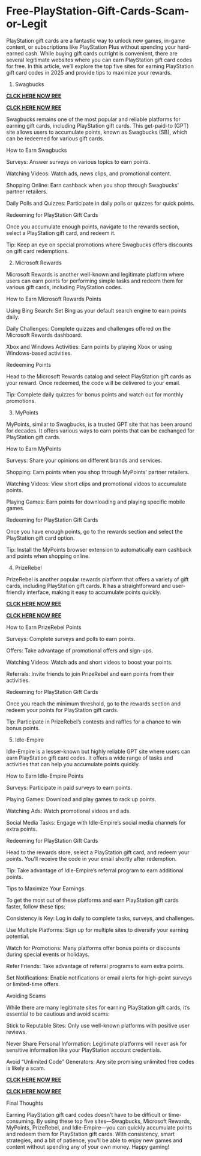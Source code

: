 # Free-PlayStation-Gift-Cards-Scam-or-Legit
PlayStation gift cards are a fantastic way to unlock new games, in-game content, or subscriptions like PlayStation Plus without spending your hard-earned cash. While buying gift cards outright is convenient, there are several legitimate websites where you can earn PlayStation gift card codes for free. In this article, we’ll explore the top five sites for earning PlayStation gift card codes in 2025 and provide tips to maximize your rewards.

1. Swagbucks

**[CLCK HERE NOW REE](https://tinyurl.com/pnsgiftcads)**

**[CLCK HERE NOW REE](https://tinyurl.com/pnsgiftcads)**

Swagbucks remains one of the most popular and reliable platforms for earning gift cards, including PlayStation gift cards. This get-paid-to (GPT) site allows users to accumulate points, known as Swagbucks (SB), which can be redeemed for various gift cards.

How to Earn Swagbucks

Surveys: Answer surveys on various topics to earn points.

Watching Videos: Watch ads, news clips, and promotional content.

Shopping Online: Earn cashback when you shop through Swagbucks’ partner retailers.

Daily Polls and Quizzes: Participate in daily polls or quizzes for quick points.

Redeeming for PlayStation Gift Cards

Once you accumulate enough points, navigate to the rewards section, select a PlayStation gift card, and redeem it.

Tip: Keep an eye on special promotions where Swagbucks offers discounts on gift card redemptions.

2. Microsoft Rewards

Microsoft Rewards is another well-known and legitimate platform where users can earn points for performing simple tasks and redeem them for various gift cards, including PlayStation codes.

How to Earn Microsoft Rewards Points

Using Bing Search: Set Bing as your default search engine to earn points daily.

Daily Challenges: Complete quizzes and challenges offered on the Microsoft Rewards dashboard.

Xbox and Windows Activities: Earn points by playing Xbox or using Windows-based activities.

Redeeming Points

Head to the Microsoft Rewards catalog and select PlayStation gift cards as your reward. Once redeemed, the code will be delivered to your email.

Tip: Complete daily quizzes for bonus points and watch out for monthly promotions.

3. MyPoints

MyPoints, similar to Swagbucks, is a trusted GPT site that has been around for decades. It offers various ways to earn points that can be exchanged for PlayStation gift cards.

How to Earn MyPoints

Surveys: Share your opinions on different brands and services.

Shopping: Earn points when you shop through MyPoints’ partner retailers.

Watching Videos: View short clips and promotional videos to accumulate points.

Playing Games: Earn points for downloading and playing specific mobile games.

Redeeming for PlayStation Gift Cards

Once you have enough points, go to the rewards section and select the PlayStation gift card option.

Tip: Install the MyPoints browser extension to automatically earn cashback and points when shopping online.

4. PrizeRebel

PrizeRebel is another popular rewards platform that offers a variety of gift cards, including PlayStation gift cards. It has a straightforward and user-friendly interface, making it easy to accumulate points quickly.

**[CLCK HERE NOW REE](https://tinyurl.com/pnsgiftcads)**

**[CLCK HERE NOW REE](https://tinyurl.com/pnsgiftcads)**

How to Earn PrizeRebel Points

Surveys: Complete surveys and polls to earn points.

Offers: Take advantage of promotional offers and sign-ups.

Watching Videos: Watch ads and short videos to boost your points.

Referrals: Invite friends to join PrizeRebel and earn points from their activities.

Redeeming for PlayStation Gift Cards

Once you reach the minimum threshold, go to the rewards section and redeem your points for PlayStation gift cards.

Tip: Participate in PrizeRebel’s contests and raffles for a chance to win bonus points.

5. Idle-Empire

Idle-Empire is a lesser-known but highly reliable GPT site where users can earn PlayStation gift card codes. It offers a wide range of tasks and activities that can help you accumulate points quickly.

How to Earn Idle-Empire Points

Surveys: Participate in paid surveys to earn points.

Playing Games: Download and play games to rack up points.

Watching Ads: Watch promotional videos and ads.

Social Media Tasks: Engage with Idle-Empire’s social media channels for extra points.

Redeeming for PlayStation Gift Cards

Head to the rewards store, select a PlayStation gift card, and redeem your points. You’ll receive the code in your email shortly after redemption.

Tip: Take advantage of Idle-Empire’s referral program to earn additional points.

Tips to Maximize Your Earnings

To get the most out of these platforms and earn PlayStation gift cards faster, follow these tips:

Consistency is Key: Log in daily to complete tasks, surveys, and challenges.

Use Multiple Platforms: Sign up for multiple sites to diversify your earning potential.

Watch for Promotions: Many platforms offer bonus points or discounts during special events or holidays.

Refer Friends: Take advantage of referral programs to earn extra points.

Set Notifications: Enable notifications or email alerts for high-point surveys or limited-time offers.

Avoiding Scams

While there are many legitimate sites for earning PlayStation gift cards, it’s essential to be cautious and avoid scams:

Stick to Reputable Sites: Only use well-known platforms with positive user reviews.

Never Share Personal Information: Legitimate platforms will never ask for sensitive information like your PlayStation account credentials.

Avoid “Unlimited Code” Generators: Any site promising unlimited free codes is likely a scam.

**[CLCK HERE NOW REE](https://tinyurl.com/pnsgiftcads)**

**[CLCK HERE NOW REE](https://tinyurl.com/pnsgiftcads)**

Final Thoughts

Earning PlayStation gift card codes doesn’t have to be difficult or time-consuming. By using these top five sites—Swagbucks, Microsoft Rewards, MyPoints, PrizeRebel, and Idle-Empire—you can quickly accumulate points and redeem them for PlayStation gift cards. With consistency, smart strategies, and a bit of patience, you’ll be able to enjoy new games and content without spending any of your own money. Happy gaming!
